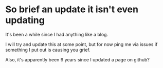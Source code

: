 # So brief an update it isn't even updating

It's been a while since I had anything like a blog.

I will try and update this at some point, but for now ping me via issues if something I put out is causing you grief.

Also, it's apparently been 9 years since I updated a page on github?
